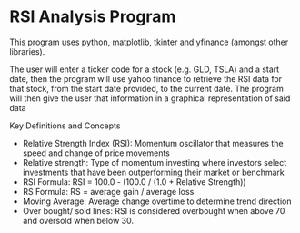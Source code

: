 # RSI Analysis Program

This program uses python, matplotlib, tkinter and yfinance (amongst other libraries).

The user will enter a ticker code for a stock (e.g. GLD, TSLA) and a start date, then the program will use yahoo finance to retrieve the RSI data
for that stock, from the start date provided, to the current date. The program will then give the user that information in a graphical representation of
said data



Key Definitions and Concepts
- Relative Strength Index (RSI): Momentum oscillator that measures the speed and change of price movements
- Relative strength: Type of momentum investing where investors select investments that have been outperforming their market or benchmark
- RSI Formula: RSI = 100.0 - (100.0 / (1.0 + Relative Strength))
- RS Formula: RS = average gain / average loss
- Moving Average: Average change overtime to determine trend direction 
- Over bought/ sold lines: RSI is considered overbought when above 70 and oversold when below 30.
